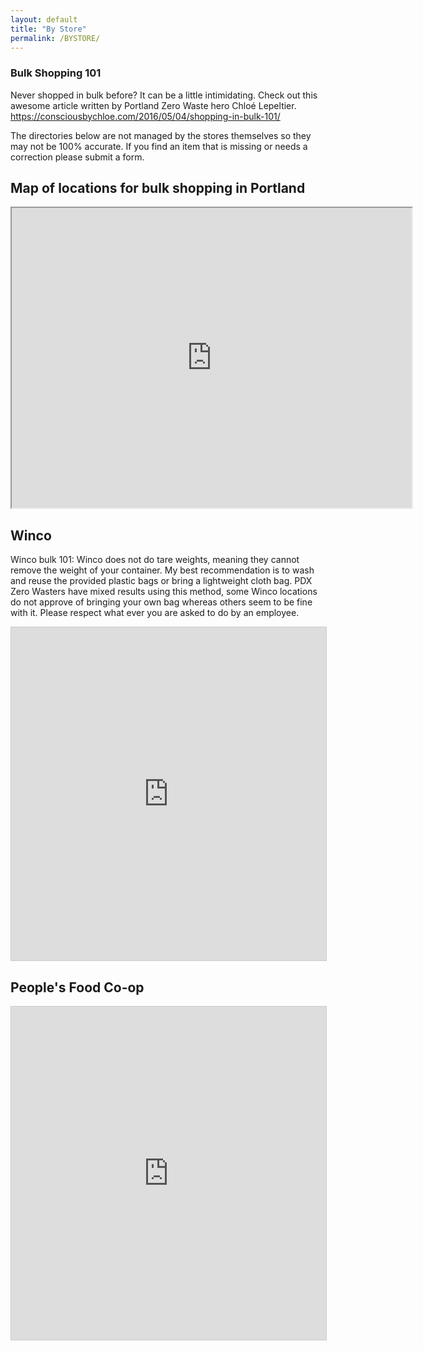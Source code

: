 ```yaml
---
layout: default
title: "By Store"
permalink: /BYSTORE/
---
```

### Bulk Shopping 101

Never shopped in bulk before? It can be a little intimidating. Check out this awesome article written by Portland Zero Waste hero Chloé Lepeltier.
https://consciousbychloe.com/2016/05/04/shopping-in-bulk-101/

The directories below are not managed by the stores themselves so they may not be 100% accurate. If you find an item that is missing or needs a correction please submit a form. 

## Map of locations for bulk shopping in Portland

<iframe src="https://www.google.com/maps/d/u/0/embed?mid=1jiE9s6NbuVwlOkVnwxgtDlHk54B3NJ36" width="640" height="480"></iframe>

## Winco
Winco bulk 101: Winco does not do tare weights, meaning they cannot remove the weight of your container. My best recommendation is to wash and reuse the provided plastic bags or bring a lightweight cloth bag. PDX Zero Wasters have mixed results using this method, some Winco locations do not approve of bringing your own bag whereas others seem to be fine with it. Please respect what ever you are asked to do by an employee. 
<iframe class="airtable-embed" src="https://airtable.com/embed/shrvrQrRenmRf8KLt?backgroundColor=cyan&viewControls=on" frameborder="0" onmousewheel="" width="100%" height="533" style="background: transparent; border: 1px solid #ccc;"></iframe>

## People's Food Co-op
<iframe class="airtable-embed" src="https://airtable.com/embed/shrBxaDtX01XpwM4H?backgroundColor=cyan&viewControls=on" frameborder="0" onmousewheel="" width="100%" height="533" style="background: transparent; border: 1px solid #ccc;"></iframe>

